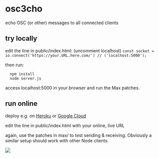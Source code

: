 # osc3cho
echo OSC (or other) messages to all connected clients

## try locally

edit the line in public/index.html: (uncomment localhost)
`const socket = io.connect('https://your.URL.here.com/') // ('localhost:5000');`

then run:
```
  npm install
  node server.js
```

access localhost:5000 in your browser and run the Max patches.

## run online

deploy e.g. on [Heroku](https://www.heroku.com/) or [Google Cloud](https://cloud.google.com)

edit the line in public/index.html with your online, live URL

again, use the patches in max/ to test sending & receiving. Obviously a similar setup should work with other Node clients.

![](https://rvirmoors.github.io/ccia/attachments/node-osc.gif)
